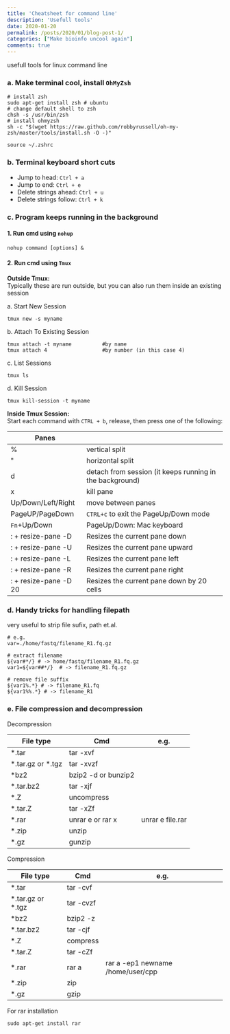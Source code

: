 ```yaml
---
title: 'Cheatsheet for command line'
description: 'Usefull tools'
date: 2020-01-20
permalink: /posts/2020/01/blog-post-1/
categories: ["Make bioinfo uncool again"]
comments: true
---
```


usefull tools for linux command line

### a. Make terminal cool, install `OhMyZsh`
```shell
# install zsh
sudo apt-get install zsh # ubuntu
# change default shell to zsh
chsh -s /usr/bin/zsh
# install ohmyzsh
sh -c "$(wget https://raw.github.com/robbyrussell/oh-my-zsh/master/tools/install.sh -O -)"

source ~/.zshrc
```

### b. Terminal keyboard short cuts  
- Jump to head: `Ctrl + a`  
- Jump to end: `Ctrl + e`  
- Delete strings ahead: `Ctrl + u`
- Delete strings follow: `Ctrl + k`


### c. Program keeps running in the background  

#### 1. Run cmd using `nohup`
```shell
nohup command [options] &
```


#### 2. Run cmd using `Tmux`

**Outside Tmux:**  
Typically these are run outside, but you can also run them inside an existing session  

a. Start New Session 

```shell
tmux new -s myname
```
b. Attach To Existing Session 

```shell
tmux attach -t myname          #by name 
tmux attach 4                  #by number (in this case 4)
```
c. List Sessions 
```shell
tmux ls
```
d. Kill Session
```shell 
tmux kill-session -t myname
```

**Inside Tmux Session:**  
Start each command with `CTRL + b`, release, then press one of the following:  

| Panes                      |                                                          |
| -------------------------  | -------------------------------------------------------- | 
| %                          | vertical split                                           |
| "                          | horizontal split                                         |
| d                          | detach from session (it keeps running in the background) |
| x                          | kill pane                                                |
| Up/Down/Left/Right         | move between panes                                       |
| PageUP/PageDown            | `CTRL+c` to exit the PageUp/Down mode                    |
| `Fn`+Up/Down               | PageUp/Down: Mac keyboard                                |
| : + resize-pane -D         | Resizes the current pane down                            |
| : + resize-pane -U         | Resizes the current pane upward                          |
| : + resize-pane -L         | Resizes the current pane left                            |
| : + resize-pane -R         | Resizes the current pane right                           |
| : + resize-pane -D 20      | Resizes the current pane down by 20 cells                |


### d. Handy tricks for handling filepath


very useful to strip file sufix, path et.al.
```shell
# e.g.
var=./home/fastq/filename_R1.fq.gz

# extract filename
${var#*/} # -> home/fastq/filename_R1.fq.gz
var1=${var##*/}  # -> filename_R1.fq.gz

# remove file suffix
${var1%.*} # -> filename_R1.fq
${var1%%.*} # -> filename_R1

```

### e. File compression and decompression

Decompression  

| File type         | Cmd                 | e.g.                              |
| ----------------- | ------------------- | --------------------------------- |
| *.tar             | tar -xvf            |                                   |
| *.tar.gz or *.tgz | tar -xvzf           |                                   |
| *bz2              | bzip2 -d or bunzip2 |                                   |
| *.tar.bz2         | tar -xjf            |                                   |
| *.Z               | uncompress          |                                   |
| *.tar.Z           | tar -xZf            |                                   |
| *.rar             | unrar e or rar x    | unrar e file.rar                  |
| *.zip             | unzip               |                                   |
| *.gz              | gunzip              |                                   |


Compression  

| File type         | Cmd                 | e.g.                              |
| ----------------- | ------------------- | --------------------------------- |
| *.tar             | tar -cvf            |                                   |
| *.tar.gz or *.tgz | tar -cvzf           |                                   |
| *bz2              | bzip2 -z            |                                   |
| *.tar.bz2         | tar -cjf            |                                   |
| *.Z               | compress            |                                   |
| *.tar.Z           | tar -cZf            |                                   |
| *.rar             | rar a               | rar a -ep1 newname /home/user/cpp |
| *.zip             | zip                 |                                   |
| *.gz              | gzip                |                                   |

For rar installation
```shell
sudo apt-get install rar
```